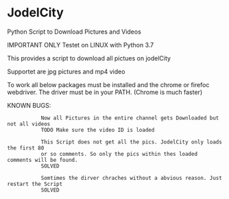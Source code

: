 # JodelCity
Python Script to Download Pictures and Videos

IMPORTANT
ONLY Testet on LINUX with Python 3.7

This provides a script to download all pictues on jodelCity

Supportet are jpg pictures and mp4 video

To work all below packages must be installed and the chrome or firefoc webdriver.
The driver must be in your PATH. (Chrome is much faster)

KNOWN BUGS: 

               Now all Pictures in the entire channel gets Downloaded but not all videos               
               TODO Make sure the video ID is loaded

               This Script does not get all the pics. JodelCity only loads the first 80
               or so comments. So only the pics within thes loaded comments will be found.
               SOLVED

               Somtimes the dirver chraches without a abvious reason. Just restart the Script
               SOLVED

